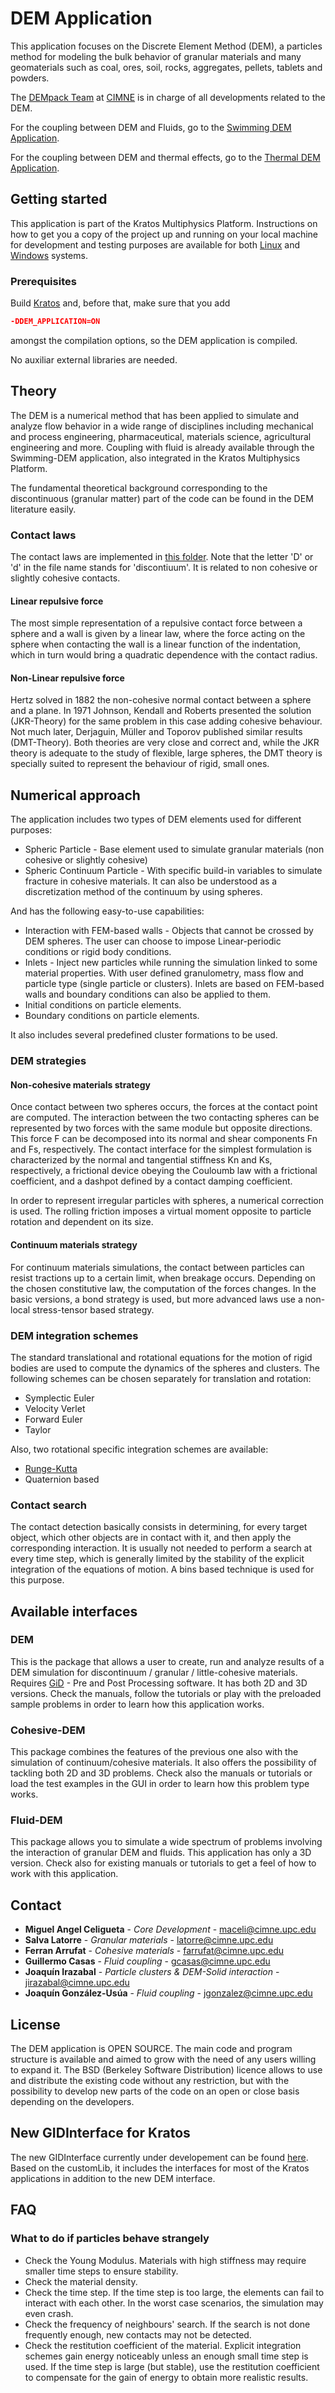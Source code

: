 # DEM Application

This application focuses on the Discrete Element Method (DEM), a particles method for modeling the bulk behavior of granular materials and many geomaterials such as coal, ores, soil, rocks, aggregates, pellets, tablets and powders.

The [DEMpack Team](www.cimne.com/dem) at [CIMNE](www.cimne.com) is in charge of all developments related to the DEM.

For the coupling between DEM and Fluids, go to the [Swimming DEM Application](https://github.com/KratosMultiphysics/Kratos/tree/master/applications/SwimmingDEMApplication).

For the coupling between DEM and thermal effects, go to the [Thermal DEM Application](https://github.com/KratosMultiphysics/Kratos/tree/master/applications/ThermalDEMApplication).

## Getting started

This application is part of the Kratos Multiphysics Platform. Instructions on how to get you a copy of the project up and running on your local machine for development and testing purposes are available for both [Linux](http://kratos-wiki.cimne.upc.edu/index.php/LinuxInstall) and [Windows](http://kratos-wiki.cimne.upc.edu/index.php/Windows_7_Download_and_Installation) systems.

### Prerequisites

Build [Kratos](https://github.com/KratosMultiphysics/Kratos/wiki) and, before that, make sure that you add

``` cmake
-DDEM_APPLICATION=ON
```

amongst the compilation options, so the DEM application is compiled.

No auxiliar external libraries are needed.

## Theory

The DEM is a numerical method that has been applied to simulate and analyze flow behavior in a wide range of disciplines including mechanical and process engineering, pharmaceutical, materials science, agricultural engineering and more.
Coupling with fluid is already available through the Swimming-DEM application, also integrated in the Kratos Multiphysics Platform.

The fundamental theoretical background corresponding to the discontinuous (granular matter) part of the code can be found in the DEM literature easily.

### Contact laws

The contact laws are implemented in [this folder](https://github.com/KratosMultiphysics/Kratos/tree/master/applications/DEMApplication/custom_constitutive). Note that the letter 'D' or 'd' in the file name stands for 'discontiuum'. It is related to non cohesive or slightly cohesive contacts.

#### Linear repulsive force

The most simple representation of a repulsive contact force between a sphere and a wall is given by a linear law, where the force acting on the sphere when contacting the wall is a linear function of the indentation, which in turn would bring a quadratic dependence with the contact radius.

#### Non-Linear repulsive force

Hertz solved in 1882 the non-cohesive normal contact between a sphere and a plane. In 1971 Johnson, Kendall and Roberts presented the solution (JKR-Theory) for the same problem in this case adding cohesive behaviour. Not much later, Derjaguin, Müller and Toporov published similar results (DMT-Theory).
Both theories are very close and correct and, while the JKR theory is adequate to the study of flexible, large spheres, the DMT theory is specially suited to represent the behaviour of rigid, small ones.

## Numerical approach

The application includes two types of DEM elements used for different purposes:

* Spheric Particle - Base element used to simulate granular materials (non cohesive or slightly cohesive)
* Spheric Continuum Particle - With specific build-in variables to simulate fracture in cohesive materials. It can also be understood as a discretization method of the continuum by using spheres.

And has the following easy-to-use capabilities:

* Interaction with FEM-based walls - Objects that cannot be crossed by DEM spheres. The user can choose to impose Linear-periodic conditions or rigid body conditions.
* Inlets - Inject new particles while running the simulation linked to some material properties. With user defined granulometry, mass flow and particle type (single particle or clusters). Inlets are based on FEM-based walls and boundary conditions can also be applied to them.
* Initial conditions on particle elements.
* Boundary conditions on particle elements.

It also includes several predefined cluster formations to be used.

### DEM strategies

#### Non-cohesive materials strategy

Once contact between two spheres occurs, the forces at the contact point are computed. The interaction between the two contacting spheres can be represented by two forces with the same module but opposite directions. This force F can be decomposed into its normal and shear components Fn and Fs, respectively.
The contact interface for the simplest formulation is characterized by the normal and tangential stiffness Kn and Ks, respectively, a frictional device obeying the Couloumb law with a frictional coefficient, and a dashpot defined by a contact damping coefficient.

In order to represent irregular particles with spheres, a numerical correction is used. The rolling friction imposes a virtual moment opposite to particle rotation and dependent on its size.

#### Continuum materials strategy

For continuum materials simulations, the contact between particles can resist tractions up to a certain limit, when breakage occurs. Depending on the chosen constitutive law, the computation of the forces changes. In the basic versions, a bond strategy is used, but more advanced laws use a non-local stress-tensor based strategy.

### DEM integration schemes

The standard translational and rotational equations for the motion of rigid bodies are used to compute the dynamics of the spheres and clusters. The following schemes can be chosen separately for translation and rotation:

* Symplectic Euler
* Velocity Verlet
* Forward Euler
* Taylor

Also, two rotational specific integration schemes are available:
* [Runge-Kutta](https://link.springer.com/article/10.1007/s40571-019-00232-5)
* Quaternion based

### Contact search

The contact detection basically consists in determining, for every target object, which other objects are in contact with it, and then apply the corresponding interaction. It is usually not needed to perform a search at every time step, which is generally limited by the stability of the explicit integration of the equations of motion.
A bins based technique is used for this purpose.

## Available interfaces

### DEM

This is the package that allows a user to create, run and analyze results of a DEM simulation for discontinuum / granular / little-cohesive materials. Requires [GiD](https://www.gidhome.com/) - Pre and Post Processing software. It has both 2D and 3D versions. Check the manuals, follow the tutorials or play with the preloaded sample problems in order to learn how this application works.

### Cohesive-DEM

This package combines the features of the previous one also with the simulation of continuum/cohesive materials. It also offers the possibility of tackling both 2D and 3D problems. Check also the manuals or tutorials or load the test examples in the GUI in order to learn how this problem type works.

### Fluid-DEM

This package allows you to simulate a wide spectrum of problems involving the interaction of granular DEM and fluids. This application has only a 3D version. Check also for existing manuals or tutorials to get a feel of how to work with this application.


## Contact

* **Miguel Angel Celigueta** - *Core Development* - [maceli@cimne.upc.edu](mailto:maceli@cimne.upc.edu)
* **Salva Latorre** - *Granular materials* - [latorre@cimne.upc.edu](mailto:latorre@cimne.upc.edu)
* **Ferran Arrufat** - *Cohesive materials* - [farrufat@cimne.upc.edu](mailto:farrufat@cimne.upc.edu)
* **Guillermo Casas** - *Fluid coupling* - [gcasas@cimne.upc.edu](mailto:gcasas@cimne.upc.edu)
* **Joaquín Irazabal** - *Particle clusters & DEM-Solid interaction* - [jirazabal@cimne.upc.edu](mailto:jirazabal@cimne.upc.edu)
* **Joaquín González-Usúa** - *Fluid coupling* - [jgonzalez@cimne.upc.edu](mailto:jgonzalez@cimne.upc.edu)


## License

The DEM application is OPEN SOURCE. The main code and program structure is available and aimed to grow with the need of any users willing to expand it. The BSD (Berkeley Software Distribution) licence allows to use and distribute the existing code without any restriction, but with the possibility to develop new parts of the code on an open or close basis depending on the developers.


## New GIDInterface for Kratos

The new GIDInterface currently under developement can be found [here](https://github.com/KratosMultiphysics/GiDInterface). Based on the customLib, it includes the interfaces for most of the Kratos applications in addition to the new DEM interface.


## FAQ

### What to do if particles behave strangely

* Check the Young Modulus. Materials with high stiffness may require smaller time steps to ensure stability.
* Check the material density.
* Check the time step. If the time step is too large, the elements can fail to interact with each other. In the worst case scenarios, the simulation may even crash.
* Check the frequency of neighbours' search. If the search is not done frequently enough, new contacts may not be detected.
* Check the restitution coefficient of the material. Explicit integration schemes gain energy noticeably unless an enough small time step is used. If the time step is large (but stable), use the restitution coefficient to compensate for the gain of energy to obtain more realistic results.
